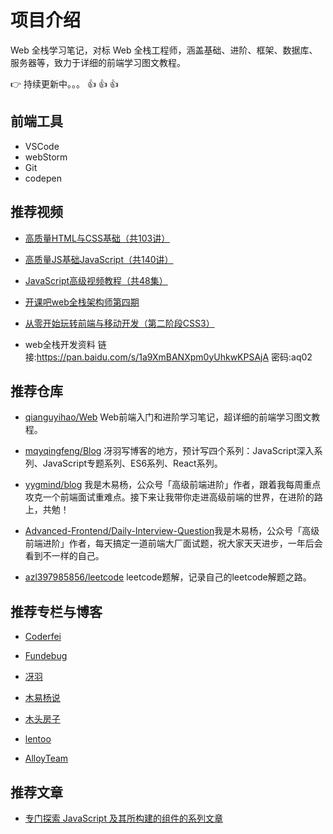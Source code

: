 # 项目介绍

Web 全栈学习笔记，对标 Web 全栈工程师，涵盖基础、进阶、框架、数据库、服务器等，致力于详细的前端学习图文教程。

:point_right: 持续更新中。。。 :thumbsup: :thumbsup: :thumbsup:

## 前端工具

- VSCode
- webStorm
- Git
- codepen

## 推荐视频

* [高质量HTML与CSS基础（共103讲）](https://www.bilibili.com/video/av34069180)

* [高质量JS基础JavaScript（共140讲）](https://www.bilibili.com/video/av34087791)

* [JavaScript高级视频教程（共48集）](https://www.bilibili.com/video/av41708223)

* [开课吧web全栈架构师第四期](https://www.bilibili.com/video/av45459092)

* [从零开始玩转前端与移动开发（第二阶段CSS3）](https://www.bilibili.com/video/av15269197)

* web全栈开发资料 链接:https://pan.baidu.com/s/1a9XmBANXpm0yUhkwKPSAjA  密码:aq02

## 推荐仓库

* [qianguyihao/Web](https://github.com/qianguyihao/Web) Web前端入门和进阶学习笔记，超详细的前端学习图文教程。

* [mqyqingfeng/Blog](https://github.com/mqyqingfeng/Blog) 冴羽写博客的地方，预计写四个系列：JavaScript深入系列、JavaScript专题系列、ES6系列、React系列。

* [yygmind/blog](https://github.com/yygmind/blog) 我是木易杨，公众号「高级前端进阶」作者，跟着我每周重点攻克一个前端面试重难点。接下来让我带你走进高级前端的世界，在进阶的路上，共勉！

* [Advanced-Frontend/Daily-Interview-Question](https://github.com/Advanced-Frontend/Daily-Interview-Question)我是木易杨，公众号「高级前端进阶」作者，每天搞定一道前端大厂面试题，祝大家天天进步，一年后会看到不一样的自己。

* [azl397985856/leetcode](https://github.com/azl397985856/leetcode) leetcode题解，记录自己的leetcode解题之路。

## 推荐专栏与博客

* [Coderfei](https://juejin.im/user/5c13283de51d4512410edbfe/activities)

* [Fundebug](https://juejin.im/user/587d9f69b123db4d5e7ed9e3)

* [冴羽](https://juejin.im/user/58e4b9b261ff4b006b3227f4/posts)

* [木易杨说](https://juejin.im/user/56dea4aa7664bf00559f002d/posts)

* [木头房子](https://juejin.im/user/5920fb56a22b9d0058763513/posts)

* [lentoo](https://juejin.im/user/5b11e897f265da6e38191ac1/posts)

* [AlloyTeam](http://www.alloyteam.com/)

## 推荐文章

* [专门探索 JavaScript 及其所构建的组件的系列文章](https://segmentfault.com/a/1190000017352941)
